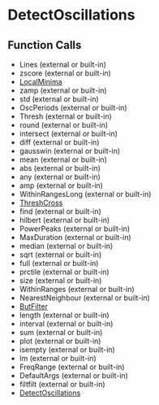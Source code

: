 # DetectOscillations

## Function Calls
- Lines (external or built-in)
- zscore (external or built-in)
- [LocalMinima](LocalMinima.md)
- zamp (external or built-in)
- std (external or built-in)
- OscPeriods (external or built-in)
- Thresh (external or built-in)
- round (external or built-in)
- intersect (external or built-in)
- diff (external or built-in)
- gausswin (external or built-in)
- mean (external or built-in)
- abs (external or built-in)
- any (external or built-in)
- amp (external or built-in)
- WithinRangesLong (external or built-in)
- [ThreshCross](ThreshCross.md)
- find (external or built-in)
- hilbert (external or built-in)
- PowerPeaks (external or built-in)
- MaxDuration  (external or built-in)
- median (external or built-in)
- sqrt (external or built-in)
- full (external or built-in)
- prctile (external or built-in)
- size (external or built-in)
- WithinRanges (external or built-in)
- NearestNeighbour (external or built-in)
- [ButFilter](ButFilter.md)
- length (external or built-in)
- interval  (external or built-in)
- sum (external or built-in)
- plot (external or built-in)
- isempty (external or built-in)
- lm (external or built-in)
- FreqRange (external or built-in)
- DefaultArgs (external or built-in)
- filtfilt (external or built-in)
- [DetectOscillations](DetectOscillations.md)
